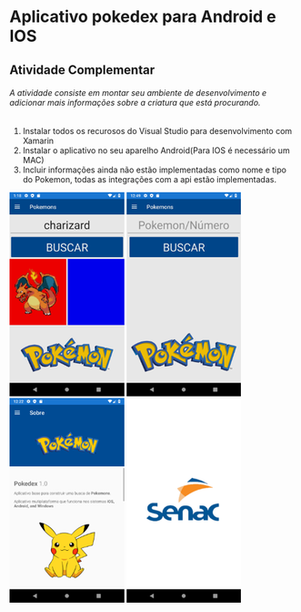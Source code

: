 # Aplicativo pokedex para Android e IOS
## Atividade Complementar
###### A atividade consiste em montar seu ambiente de desenvolvimento e adicionar mais informações sobre a criatura que está procurando.
1. Instalar todos os recurosos do Visual Studio para desenvolvimento com Xamarin
2. Instalar o aplicativo no seu aparelho Android(Para IOS é necessário um MAC)
3. Incluir informações ainda não estão implementadas como nome e tipo do Pokemon, todas as integrações com a api estão implementadas.
<img src="/screenshots/4.png" width="40%" style="display:inline;"/>
<img src="/screenshots/3.png" width="40%" style="display:inline;"/>
<img src="/screenshots/2.png" width="40%" style="display:inline;"/>
<img src="/screenshots/1.png" width="40%" style="display:inline;"/>




